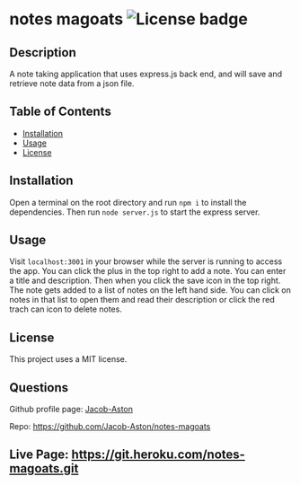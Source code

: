 # notes magoats   ![License badge](https://img.shields.io/badge/License-MIT-green)

## Description

A note taking application that uses express.js back end, and will save and retrieve note data from a json file.

## Table of Contents

- [Installation](#installation)
- [Usage](#usage)
- [License](#license)
    
## Installation

Open a terminal on the root directory and run `npm i` to install the dependencies. Then run `node server.js` to start the express server.

## Usage

Visit `localhost:3001` in your browser while the server is running to access the app. You can click the plus in the top right to add a note. You can enter a title and description. Then when you click the save icon in the top right. The note gets added to a list of notes on the left hand side. You can click on notes in that list to open them and read their description or click the red trach can icon to delete notes.

## License

This project uses a MIT license.

## Questions

Github profile page: [Jacob-Aston](https://github.com/Jacob-Aston)

Repo: https://github.com/Jacob-Aston/notes-magoats

Live Page: https://git.heroku.com/notes-magoats.git 
---